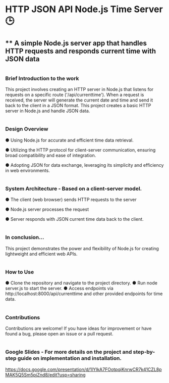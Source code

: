 # HTTP JSON API Node.js Time Server 🕒
## ** A simple Node.js server app that handles HTTP requests and responds current time with JSON data
#
#
### Brief Introduction to the work 
This project involves creating an HTTP server in Node.js that listens for requests on a specific route ('/api/currenttime'). When a request is received, the server will generate the current date and time and send it back to the client in a JSON format. This project creates a basic HTTP server in Node.js and handle JSON data.
#

### Design Overview 
●  Using Node.js for accurate and efficient time data retrieval.

●  Utilizing the HTTP protocol for client-server communication, ensuring broad compatibility and ease of integration.

●  Adopting JSON for data exchange, leveraging its simplicity and efficiency in web environments.
#

### System Architecture - Based on a client-server model. 
● The client (web browser) sends HTTP requests to the server

● Node.js server processes the request 

● Server responds with JSON current time data back to the client. 
#


### In conclusion...
This project demonstrates the power and flexibility of Node.js for creating lightweight and efficient web APIs.

#

### How to Use
● Clone the repository and navigate to the project directory.
● Run node server.js to start the server.
● Access endpoints via http://localhost:8000/api/currenttime and other provided endpoints for time data.

#

### Contributions
Contributions are welcome! If you have ideas for improvement or have found a bug, please open an issue or a pull request.

#
### Google Slides - For more details on the project and step-by-step guide on implementation and installation.  
https://docs.google.com/presentation/d/1lYIkA7FOotpqiKnrwCR7k41CZL8pMAK5Q5Sm5pjZnd8/edit?usp=sharing



